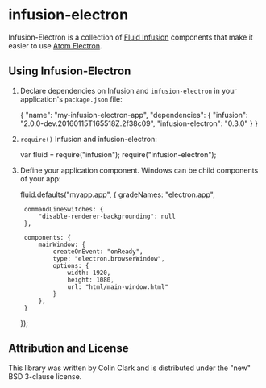 infusion-electron
=================

Infusion-Electron is a collection of [Fluid Infusion](https://github.com/fluid-project/infusion) components that make it easier to use [Atom Electron](https://github.com/atom/electron).

Using Infusion-Electron
-----------------------

1. Declare dependencies on Infusion and <code>infusion-electron</code> in your application's <code>package.json</code> file:

    {
        "name": "my-infusion-electron-app",
        "dependencies": {
            "infusion": "2.0.0-dev.20160115T165518Z.2f38c09",
            "infusion-electron": "0.3.0"
        }
    }

2. <code>require()</code> Infusion and infusion-electron:

    var fluid = require("infusion");
    require("infusion-electron");

3. Define your application component. Windows can be child components of your app:

    fluid.defaults("myapp.app", {
        gradeNames: "electron.app",

        commandLineSwitches: {
            "disable-renderer-backgrounding": null
        },

        components: {
            mainWindow: {
                createOnEvent: "onReady",
                type: "electron.browserWindow",
                options: {
                    width: 1920,
                    height: 1080,
                    url: "html/main-window.html"
                }
            },
        }
    });


Attribution and License
-----------------------

This library was written by Colin Clark and is distributed under the "new" BSD 3-clause license.
